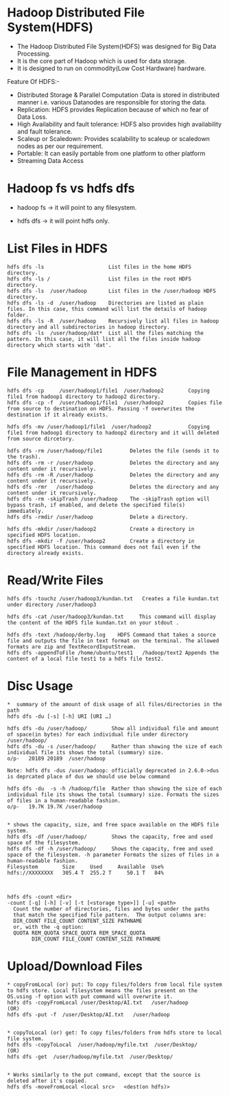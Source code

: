 # Hadoop Distributed File System(HDFS)
* The Hadoop Distributed File System(HDFS) was designed for Big Data Processing.
* It is the core part of Hadoop which is used for data storage.
* It is designed to run on commodity(Low Cost Hardware) hardware.

Feature Of HDFS:-
 * Distributed Storage & Parallel Computation :Data is stored in distributed manner i.e. various Datanodes are responsible for storing the data.
 * Replication: HDFS provides Replication because of which no fear of Data Loss.
 * High Availability and fault tolerance: HDFS also provides high availability and fault tolerance.
 * Scaleup or Scaledown: Provides scalability to scaleup or scaledown nodes as per our requirement. 
 * Portable: It can easily portable from one platform to other platform 
 * Streaming Data Access


# Hadoop fs vs hdfs dfs
* hadoop fs -> it will point to any filesystem.

* hdfs dfs  -> it will point hdfs only.


# List Files in HDFS
```
hdfs dfs -ls                     List files in the home HDFS directory.
hdfs dfs -ls /                   List files in the root HDFS directory.
hdfs dfs -ls  /user/hadoop       List files in the /user/hadoop HDFS directory.
hdfs dfs -ls -d  /user/hadoop    Directories are listed as plain files. In this case, this command will list the details of hadoop folder.
hdfs dfs -ls -R  /user/hadoop    Recursively list all files in hadoop directory and all subdirectories in hadoop directory.
hdfs dfs -ls  /user/hadoop/dat*  List all the files matching the pattern. In this case, it will list all the files inside hadoop directory which starts with 'dat'.
```

# File Management in HDFS
```
hdfs dfs -cp     /user/hadoop1/file1  /user/hadoop2        Copying file1 from hadoop1 directory to hadoop2 directory.
hdfs dfs -cp -f  /user/hadoop1/file1  /user/hadoop2        Copies file from source to destination on HDFS. Passing -f overwrites the destination if it already exists.

hdfs dfs -mv /user/hadoop1/file1  /user/hadoop2            Copying file1 from hadoop1 directory to hadoop2 directory and it will deleted from source dircetory.     

hdfs dfs -rm /user/hadoop/file1         Deletes the file (sends it to the trash).
hdfs dfs -rm -r /user/hadoop            Deletes the directory and any content under it recursively.
hdfs dfs -rm -R /user/hadoop            Deletes the directory and any content under it recursively.
hdfs dfs -rmr   /user/hadoop            Deletes the directory and any content under it recursively.
hdfs dfs -rm -skipTrash /user/hadoop    The -skipTrash option will bypass trash, if enabled, and delete the specified file(s) immediately.
hdfs dfs -rmdir /user/hadoop            Delete a directory.

hdfs dfs -mkdir /user/hadoop2           Create a directory in specified HDFS location.
hdfs dfs -mkdir -f /user/hadoop2        Create a directory in specified HDFS location. This command does not fail even if the directory already exists.

```

# Read/Write Files
```
hdfs dfs -touchz /user/hadoop3/kundan.txt   Creates a file kundan.txt under directory /user/hadoop3

hdfs dfs -cat /user/hadoop3/kundan.txt     This command will display the content of the HDFS file kundan.txt on your stdout .

hdfs dfs -text /hadoop/derby.log    HDFS Command that takes a source file and outputs the file in text format on the terminal. The allowed formats are zip and TextRecordInputStream.
hdfs dfs -appendToFile /home/ubuntu/test1   /hadoop/text2 Appends the content of a local file test1 to a hdfs file test2.
```

# Disc Usage
```
*  summary of the amount of disk usage of all files/directories in the path
hdfs dfs -du [-s] [-h] URI [URI …]

hdfs dfs -du /user/hadoop/        Show all individual file and amount of space(in bytes) for each individual file under directory /user/hadoop/
hdfs dfs -du -s /user/hadoop/     Rather than showing the size of each individual file its shows the total (summary) size.
o/p-   20189 20189  /user/hadoop

Note: hdfs dfs -dus /user/hadoop: officially deprecated in 2.6.0->dus is deprcated place of dus we should use below command

hdfs dfs -du  -s -h /hadoop/file  Rather than showing the size of each individual file its shows the total (summary) size. Formats the sizes of files in a human-readable fashion.
o/p-   19.7K 19.7K /user/hadoop


* shows the capacity, size, and free space available on the HDFS file system.
hdfs dfs -df /user/hadoop/        Shows the capacity, free and used space of the filesystem.
hdfs dfs -df -h /user/hadoop/     Shows the capacity, free and used space of the filesystem. -h parameter Formats the sizes of files in a human-readable fashion.
Filesystem        Size     Used     Available  Use%
hdfs://XXXXXXXX   305.4 T  255.2 T     50.1 T   84%



hdfs dfs -count <dir>
-count [-q] [-h] [-v] [-t [<storage type>]] [-u] <path> 
  Count the number of directories, files and bytes under the paths
  that match the specified file pattern.  The output columns are:
  DIR_COUNT FILE_COUNT CONTENT_SIZE PATHNAME
  or, with the -q option:
  QUOTA REM_QUOTA SPACE_QUOTA REM_SPACE_QUOTA
        DIR_COUNT FILE_COUNT CONTENT_SIZE PATHNAME
```


# Upload/Download Files
```
* copyFromLocal (or) put: To copy files/folders from local file system to hdfs store. Local filesystem means the files present on the OS.using -f option with put command will overwrite it.
hdfs dfs -copyFromLocal /user/Desktop/AI.txt   /user/hadoop
(OR)
hdfs dfs -put -f  /user/Desktop/AI.txt   /user/hadoop


* copyToLocal (or) get: To copy files/folders from hdfs store to local file system.
hdfs dfs -copyToLocal  /user/hadoop/myfile.txt  /user/Desktop/  
(OR)
hdfs dfs -get  /user/hadoop/myfile.txt  /user/Desktop/


* Works similarly to the put command, except that the source is deleted after it's copied.
hdfs dfs -moveFromLocal <local src>   <dest(on hdfs)> 
```